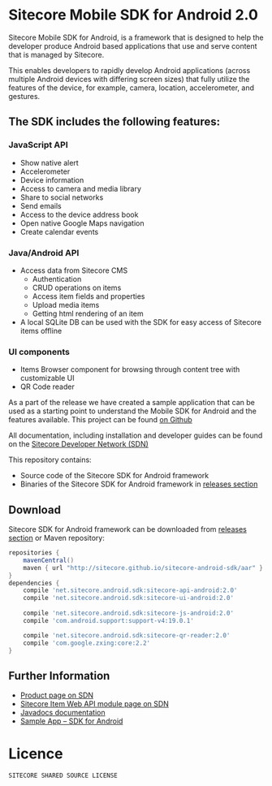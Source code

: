 Sitecore Mobile SDK for Android 2.0
===================================

Sitecore Mobile SDK for Android, is a framework that is designed to help the developer produce Android based applications that use and serve content that is managed by Sitecore. 

This enables developers to rapidly develop Android applications (across multiple Android devices with differing screen sizes) that fully utilize the features of the device, for example, camera, location, accelerometer, and gestures. 

## The SDK includes the following features:

### JavaScript API
 * Show native alert
 * Accelerometer
 * Device information
 * Access to camera and media library
 * Share to social networks
 * Send emails
 * Access to the device address book
 * Open native Google Maps navigation
 * Create calendar events

### Java/Android API
 * Access data from Sitecore CMS
    * Authentication
    * CRUD operations on items
    * Access item fields and properties
    * Upload media items
    * Getting html rendering of an item
 * A local SQLite DB can be used with the SDK for easy access of Sitecore items offline

### UI components
 * Items Browser component for browsing through content tree with customizable UI
 * QR Code reader

As a part of the release we have created a sample application that can be used as a starting point to understand the Mobile SDK for Android and the features available. 
This project can be found [on Github][4]

All documentation, including installation and developer guides can be found on the [Sitecore Developer Network (SDN)][6]

This repository contains:
 * Source code of the Sitecore SDK for Android framework
 * Binaries of the Sitecore SDK for Android framework in [releases section][5]

## Download

Sitecore SDK for Android framework can be downloaded from [releases section][5] or Maven repository:

```groovy
repositories {
    mavenCentral()
    maven { url "http://sitecore.github.io/sitecore-android-sdk/aar" }
}
dependencies {
    compile 'net.sitecore.android.sdk:sitecore-api-android:2.0'
    compile 'net.sitecore.android.sdk:sitecore-ui-android:2.0'
    
    compile 'net.sitecore.android.sdk:sitecore-js-android:2.0'
    compile 'com.android.support:support-v4:19.0.1'

    compile 'net.sitecore.android.sdk:sitecore-qr-reader:2.0'
    compile 'com.google.zxing:core:2.2'
}
```


## Further Information

 * [Product page on SDN][1]
 * [Sitecore Item Web API module page on SDN][2]
 * [Javadocs documentation][3]
 * [Sample App – SDK for Android][4]

# Licence
```
SITECORE SHARED SOURCE LICENSE
```

 [1]: http://sdn.sitecore.net/Products/Sitecore%20Mobile%20SDK/Sitecore%20Mobile%20SDK%20for%20Android/Mobile%20SDK%201,-d-,0%20for%20Android.aspx
 [2]: http://sdn.sitecore.net/Products/Sitecore%20Item%20Web%20API.aspx
 [3]: http://sitecore.github.io/sitecore-android-sdk/javadoc/v2.0
 [4]: http://github.com/Sitecore/sitecore-android-sdk-sample
 [5]: https://github.com/Sitecore/sitecore-android-sdk/releases
 [6]: http://sdn.sitecore.net/Products/Sitecore%20Mobile%20SDK/Sitecore%20Mobile%20SDK%20for%20Android/Mobile%20SDK%201,-d-,0%20for%20Android/Documentation.aspx
 
